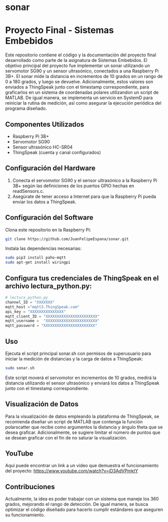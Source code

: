 # sonar
# Proyecto Final - Sistemas Embebidos

Este repositorio contiene el código y la documentación del proyecto final desarrollado como parte de la asignatura de Sistemas Embebidos. El objetivo principal del proyecto fue implementar un sonar utilizando un servomotor SG90 y un sensor ultrasónico, conectados a una Raspberry Pi 3B+. El sonar mide la distancia en incrementos de 10 grados en un rango de 0 a 180 grados, y luego se devuelve. Adicionalmente, estos valores son enviados a ThingSpeak junto con el timestamp correspondiente, para graficarlos en un sistema de coordenadas polares utilizandon un script de MATLAB. De igual manera, se implementa un servicio en SystemD para reiniciar la rutina de medición, así como asegurar la ejecución periódica del programa diseñado.

## Componentes Utilizados
- Raspberry Pi 3B+
- Servomotor SG90
- Sensor ultrasónico HC-SR04
- ThingSpeak (cuenta y canal configurados)

## Configuración del Hardware

1. Conecta el servomotor SG90 y el sensor ultrasónico a la Raspberry Pi 3B+ según las definiciones de los puertos GPIO hechas en readSensors.c.
2. Asegúrate de tener acceso a Internet para que la Raspberry Pi pueda enviar los datos a ThingSpeak.

## Configuración del Software

Clona este repositorio en la Raspberry Pi:
```bash
git clone https://github.com/JuanFelipeEspana/sonar.git
```

Instala las dependencias necesarias:

```bash
sudo pip3 install paho-mqtt
sudo apt-get install wiringpi
```

## Configura tus credenciales de ThingSpeak en el archivo lectura_python.py:

```python
# lectura_python.py
channel_ID = "XXXXXXX"
mqtt_host ="mqtt3.ThingSpeak.com"
api_key = "XXXXXXXXXXXXXXX"
mqtt_client_ID = "XXXXXXXXXXXXXXXXXXXXXXX"
mqtt_username =  "XXXXXXXXXXXXXXXXXXXXXXX"
mqtt_password = "XXXXXXXXXXXXXXXXXXXXXXX"
```

## Uso
Ejecuta el script principal sonar.sh con permisos de superusuario para iniciar la medición de distancias y la carga de datos a ThingSpeak:

```bash
sudo sonar.sh
```
Este script moverá el servomotor en incrementos de 10 grados, medirá la distancia utilizando el sensor ultrasónico y enviará los datos a ThingSpeak junto con el timestamp correspondiente.

## Visualización de Datos
Para la visualización de datos empleando la plataforma de ThingSpeak, se recomienda diseñar un script de MATLAB que contenga la función polarscatter que recibe como argumentos la distancia y ángulo theta que se desea graficar. Adicionalmente, se sugiere limitar el número de puntos que se desean graficar con el fin de no saturar la visualización.

## YouTube
Aquí puede encontrar un link a un video que demuestra el funcionamiento del proyecto: https://www.youtube.com/watch?v=jD3AdVPmktY

## Contribuciones

Actualmente, la idea es poder trabajar con un sistema que maneje los 360 grados, mejorando el rango de detección. De igual manera, se busca optimizar el código diseñado para hacerlo cumplir estándares que aseguren su funcionamiento.

